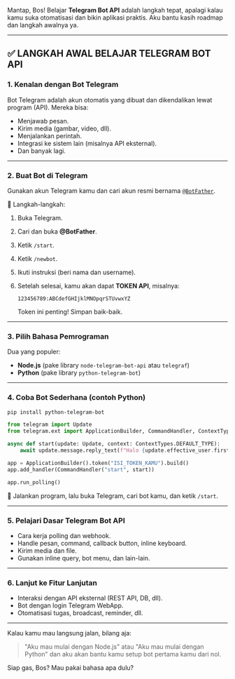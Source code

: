 Mantap, Bos! Belajar **Telegram Bot API** adalah langkah tepat, apalagi kalau kamu suka otomatisasi dan bikin aplikasi praktis. Aku bantu kasih roadmap dan langkah awalnya ya.

---

## ✅ LANGKAH AWAL BELAJAR TELEGRAM BOT API

### 1. **Kenalan dengan Bot Telegram**

Bot Telegram adalah akun otomatis yang dibuat dan dikendalikan lewat program (API). Mereka bisa:

* Menjawab pesan.
* Kirim media (gambar, video, dll).
* Menjalankan perintah.
* Integrasi ke sistem lain (misalnya API eksternal).
* Dan banyak lagi.

---

### 2. **Buat Bot di Telegram**

Gunakan akun Telegram kamu dan cari akun resmi bernama [`@BotFather`](https://t.me/BotFather).

📌 Langkah-langkah:

1. Buka Telegram.
2. Cari dan buka **@BotFather**.
3. Ketik `/start`.
4. Ketik `/newbot`.
5. Ikuti instruksi (beri nama dan username).
6. Setelah selesai, kamu akan dapat **TOKEN API**, misalnya:

   ```
   123456789:ABCdefGHIjklMNOpqrSTUvwxYZ
   ```

   Token ini penting! Simpan baik-baik.

---

### 3. **Pilih Bahasa Pemrograman**

Dua yang populer:

* **Node.js** (pake library `node-telegram-bot-api` atau `telegraf`)
* **Python** (pake library `python-telegram-bot`)

---

### 4. **Coba Bot Sederhana (contoh Python)**

```bash
pip install python-telegram-bot
```

```python
from telegram import Update
from telegram.ext import ApplicationBuilder, CommandHandler, ContextTypes

async def start(update: Update, context: ContextTypes.DEFAULT_TYPE):
    await update.message.reply_text(f"Halo {update.effective_user.first_name}!")

app = ApplicationBuilder().token("ISI_TOKEN_KAMU").build()
app.add_handler(CommandHandler("start", start))

app.run_polling()
```

🔄 Jalankan program, lalu buka Telegram, cari bot kamu, dan ketik `/start`.

---

### 5. **Pelajari Dasar Telegram Bot API**

* Cara kerja polling dan webhook.
* Handle pesan, command, callback button, inline keyboard.
* Kirim media dan file.
* Gunakan inline query, bot menu, dan lain-lain.

---

### 6. **Lanjut ke Fitur Lanjutan**

* Interaksi dengan API eksternal (REST API, DB, dll).
* Bot dengan login Telegram WebApp.
* Otomatisasi tugas, broadcast, reminder, dll.

---

Kalau kamu mau langsung jalan, bilang aja:

> "Aku mau mulai dengan Node.js" atau "Aku mau mulai dengan Python"
> dan aku akan bantu kamu setup bot pertama kamu dari nol.

Siap gas, Bos? Mau pakai bahasa apa dulu?
